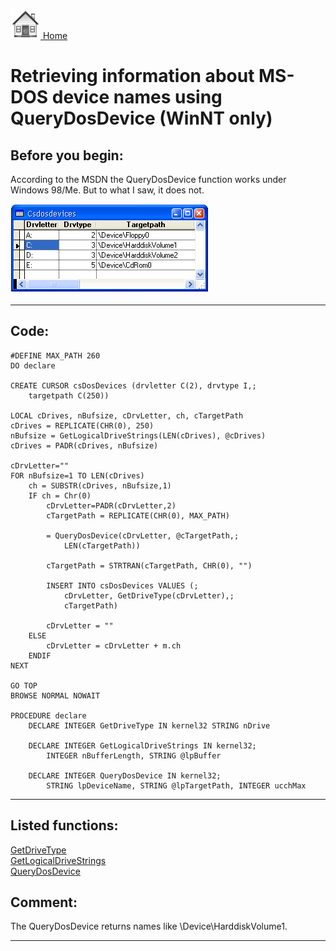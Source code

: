 [<img src="../images/home.png"> Home ](https://github.com/VFPX/Win32API)  

# Retrieving information about MS-DOS device names using QueryDosDevice (WinNT only)

## Before you begin:
According to the MSDN the QueryDosDevice function works under Windows 98/Me. But to what I saw, it does not.  

![](../images/dosdevices.png)  
  
***  


## Code:
```foxpro  
#DEFINE MAX_PATH 260
DO declare

CREATE CURSOR csDosDevices (drvletter C(2), drvtype I,;
	targetpath C(250))

LOCAL cDrives, nBufsize, cDrvLetter, ch, cTargetPath
cDrives = REPLICATE(CHR(0), 250)
nBufsize = GetLogicalDriveStrings(LEN(cDrives), @cDrives)
cDrives = PADR(cDrives, nBufsize)

cDrvLetter=""
FOR nBufsize=1 TO LEN(cDrives)
	ch = SUBSTR(cDrives, nBufsize,1)
	IF ch = Chr(0)
		cDrvLetter=PADR(cDrvLetter,2)
		cTargetPath = REPLICATE(CHR(0), MAX_PATH)

		= QueryDosDevice(cDrvLetter, @cTargetPath,;
			LEN(cTargetPath))

		cTargetPath = STRTRAN(cTargetPath, CHR(0), "")

		INSERT INTO csDosDevices VALUES (;
			cDrvLetter, GetDriveType(cDrvLetter),;
			cTargetPath)

		cDrvLetter = ""
	ELSE
		cDrvLetter = cDrvLetter + m.ch
	ENDIF
NEXT

GO TOP
BROWSE NORMAL NOWAIT

PROCEDURE declare
	DECLARE INTEGER GetDriveType IN kernel32 STRING nDrive

	DECLARE INTEGER GetLogicalDriveStrings IN kernel32;
		INTEGER nBufferLength, STRING @lpBuffer

	DECLARE INTEGER QueryDosDevice IN kernel32;
		STRING lpDeviceName, STRING @lpTargetPath, INTEGER ucchMax  
```  
***  


## Listed functions:
[GetDriveType](../libraries/kernel32/GetDriveType.md)  
[GetLogicalDriveStrings](../libraries/kernel32/GetLogicalDriveStrings.md)  
[QueryDosDevice](../libraries/kernel32/QueryDosDevice.md)  

## Comment:
The QueryDosDevice returns names like \Device\HarddiskVolume1.  
  
***  

